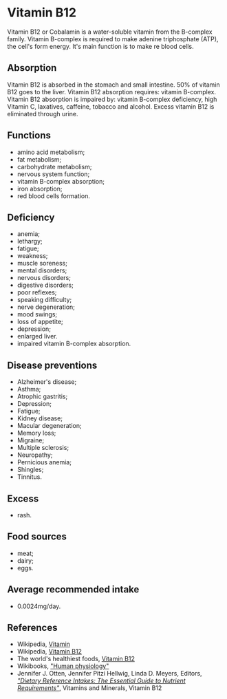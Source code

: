 # Vitamin B12
Vitamin B12 or Cobalamin is a water-soluble vitamin from the B-complex family. Vitamin B-complex is required to make adenine triphosphate (ATP), 
the cell's form energy. It's main function is to make re blood cells.

## Absorption
Vitamin B12 is absorbed in the stomach and small intestine. 50% of vitamin B12 goes to the liver.
Vitamin B12 absorption requires: vitamin B-complex.
Vitamin B12 absorption is impaired by: vitamin B-complex deficiency, high Vitamin C, laxatives, caffeine, tobacco and alcohol.
Excess vitamin B12 is eliminated through urine.

## Functions
- amino acid metabolism;
- fat metabolism;
- carbohydrate metabolism;
- nervous system function;
- vitamin B-complex absorption;
- iron absorption;
- red blood cells formation.

## Deficiency
- anemia;
- lethargy;
- fatigue;
- weakness;
- muscle soreness;
- mental disorders;
- nervous disorders;
- digestive disorders;
- poor reflexes;
- speaking difficulty;
- nerve degeneration;
- mood swings;
- loss of appetite;
- depression;
- enlarged liver. 
- impaired vitamin B-complex absorption.

## Disease preventions
- Alzheimer's disease;
- Asthma;
- Atrophic gastritis;
- Depression;
- Fatigue;
- Kidney disease;
- Macular degeneration;
- Memory loss;
- Migraine;
- Multiple sclerosis;
- Neuropathy;
- Pernicious anemia;
- Shingles;
- Tinnitus.

## Excess
- rash.

## Food sources
- meat;
- dairy;
- eggs.

## Average recommended intake
- 0.0024mg/day.

## References
- Wikipedia, [Vitamin](https://en.wikipedia.org/wiki/Vitamin)
- Wikipedia, [Vitamin B12](https://en.wikipedia.org/wiki/Vitamin_B12)
- The world's healthiest foods, [Vitamin B12](http://www.whfoods.com/genpage.php?tname=nutrient&dbid=107)
- Wikibooks, ["Human physiology"](https://en.Wikibooks.org/wiki/Human_Physiology/Nutrition#Vitamins)
- Jennifer J. Otten, Jennifer Pitzi Hellwig, Linda D. Meyers, Editors, 
[_"Dietary Reference Intakes: The Essential Guide to Nutrient Requirements"_](https://www.amazon.com/Dietary-Reference-Intakes-Essential-Requirements/dp/0309157420), Vitamins and Minerals, Vitamin B12